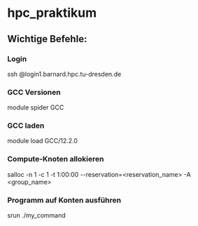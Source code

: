 # hpc_praktikum
## Wichtige Befehle:
### Login
ssh <zih-login>@login1.barnard.hpc.tu-dresden.de
### GCC Versionen
module spider GCC
### GCC laden
module load GCC/12.2.0
### Compute-Knoten allokieren
salloc -n 1 -c 1 -t 1:00:00 --reservation=<reservation_name> -A <group_name>
### Programm auf Konten ausführen
srun ./my_command
